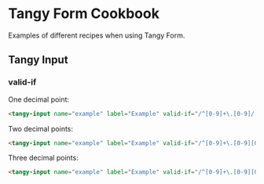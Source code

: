 # Tangy Form Cookbook
Examples of different recipes when using Tangy Form.

## Tangy Input

### valid-if

One decimal point:
```html
<tangy-input name="example" label="Example" valid-if="/^[0-9]+\.[0-9]/.test(input.value)"></tangy-input>
```

Two decimal points:
```html
<tangy-input name="example" label="Example" valid-if="/^[0-9]+\.[0-9][0-9]/.test(input.value)"></tangy-input>
```

Three decimal points:
```html
<tangy-input name="example" label="Example" valid-if="/^[0-9]+\.[0-9][0-9][0-9]$/.test(input.value)"></tangy-input>
```
